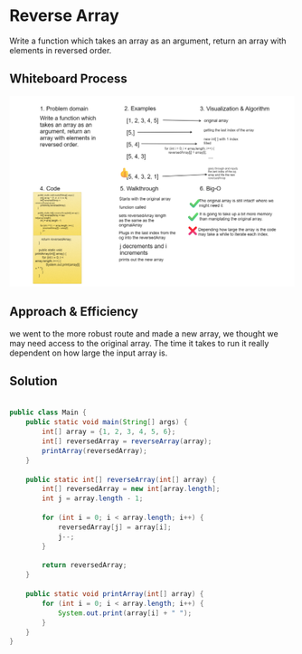 # Reverse Array

Write a function which takes an array as an argument, return an array with elements in reversed order.

## Whiteboard Process

![Whiteboard process](.\challenge_01_whiteboard.png)

## Approach & Efficiency

we went to the more robust route and made a new array, we thought we may need access to the original array. The time it takes to run it really dependent on how large the input array is.

## Solution

``` java

public class Main {
    public static void main(String[] args) {
        int[] array = {1, 2, 3, 4, 5, 6};
        int[] reversedArray = reverseArray(array);
        printArray(reversedArray);
    }

    public static int[] reverseArray(int[] array) {
        int[] reversedArray = new int[array.length];
        int j = array.length - 1;

        for (int i = 0; i < array.length; i++) {
            reversedArray[j] = array[i];
            j--;
        }

        return reversedArray;
    }

    public static void printArray(int[] array) {
        for (int i = 0; i < array.length; i++) {
            System.out.print(array[i] + " ");
        }
    }
}

```

